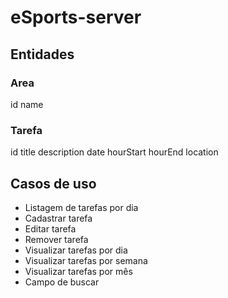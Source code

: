 # eSports-server

## Entidades

### Area

id
name

### Tarefa

id
title
description
date
hourStart
hourEnd
location

## Casos de uso

- Listagem de tarefas por dia
- Cadastrar tarefa
- Editar tarefa
- Remover tarefa
- Visualizar tarefas por dia
- Visualizar tarefas por semana
- Visualizar tarefas por mês
- Campo de buscar
